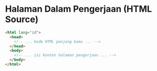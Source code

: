 # Halaman Dalam Pengerjaan (HTML Source)

```html
<html lang="id">
  <head>
    <!-- ... kode HTML panjang kamu ... -->
  </head>
  <body>
    <!-- ... isi konten halaman pengerjaan ... -->
  </body>
</html>
```
